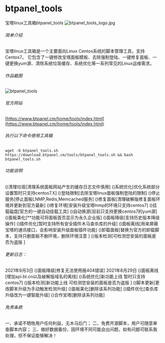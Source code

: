 # btpanel_tools
宝塔linux工具箱btpanel_tools
![btpanel_tools_logo.jpg](https://www.baota.me/usr/uploads/2021/09/3700702451.jpg)

###### 简单介绍
宝塔linux工具箱是一个主要面向Linux Centos系统的脚本管理工具，支持Centos7。
它包含了一键修改宝塔面板模板、去除强制登陆、一键修复面板、一键更换yum源、清除系统垃圾缓存、系统优化等一系列常见的Linux运维需求。
###### 作品截图
 ![btpanel_tools](https://www.baota.me/usr/uploads/2021/09/4224440773.jpg) 
###### 官方网站
 [https://www.btpanel.cm/home/tools/index.html](https://www.btpanel.cm/home/tools/index.html) 
###### 执行以下命令使用工具箱
```shell-session
wget -O btpanel_tools.sh https://download.btpanel.cm/tools/btpanel_tools.sh && bash btpanel_tools.sh
``` 
###### 功能说明
()清理垃圾[清理系统面板网站产生的缓存日志文件慎用]
()系统优化[优化系统部分设置暂时只支持centos7.X]
()登陆限制[去除宝塔linux面板强制登陆的限制]
()停止服务[停止面板LNMP,Redis,Memcached服务]
()修复面板[清理破解版修复面板环境并更新到官方最新]
()修复环境[安装升级宝塔lnmp的环境只支持centos7]
()挂载磁盘[官方的一键自动挂载工具]
()自动换源[目前只支持更换centos7的yum源]
()面板美化[**功能可将面板首页显示为永久企业版]
()面板降级[支持历史版本降级操作]
()插件优化[暂时支持所有安全插件木马查杀库的升级]
()面板离线[用来屏蔽宝塔的通讯接口，会影响安装升级面板插件功能]
()卸载面板[替换为官方的卸载脚本，支持只删面板不删环境，删除环境注意 ]
()版本检测[可检测您安装的面板是否为盗版 ]
###### 更新日志：
2021年9月3日
()面板降级[修复无法使用报404错误]
2021年8月29日
()面板离线[增加api.bt.cn以及破解版域名的离线]
()系统优化[新功能上线 暂时只支持centos7]
()版本检测[新功能上线 可检测您安装的面板是否为盗版 ]
()脚本更新[更改脚本升级为手动触发检测升级]
()面板美化[删除该系列功能]
()插件优化[查杀库升级改为一键智能升级]
()合作宝塔[删除该系列功能]
###### 免责条款
一、承诺不牺牲用户任何利益，无木马后门；
二、免费开源脚本，用户可随意审查脚本内容；
三、做好数据备份，因环境不同可能会出问题，如有问题可联系我处理，但不保证能够解决！
